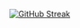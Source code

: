 [![GitHub Streak](https://github-readme-streak-stats.herokuapp.com/?user=oleg1994)](https://git.io/streak-stats)
